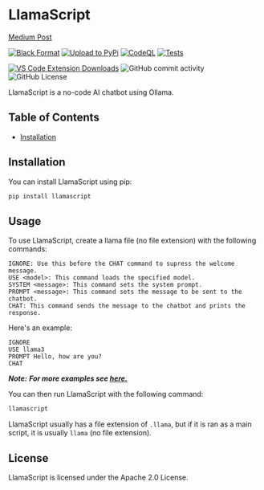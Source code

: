 # LlamaScript

[Medium Post](https://medium.com/@wolfthedev/llamascript-simple-ai-builder-74442dc9b090)

[![Black Format](https://github.com/WolfTheDeveloper/llamascript/actions/workflows/format.yml/badge.svg)](https://github.com/WolfTheDeveloper/llamascript/actions/workflows/format.yml)
[![Upload to PyPi](https://github.com/WolfTheDeveloper/llamascript/actions/workflows/python-publish.yml/badge.svg)](https://github.com/WolfTheDeveloper/llamascript/actions/workflows/python-publish.yml)
[![CodeQL](https://github.com/WolfTheDeveloper/llamascript/actions/workflows/github-code-scanning/codeql/badge.svg)](https://github.com/WolfTheDeveloper/llamascript/actions/workflows/github-code-scanning/codeql)
[![Tests](https://github.com/WolfTheDeveloper/llamascript/actions/workflows/test.yml/badge.svg)](https://github.com/WolfTheDeveloper/llamascript/actions/workflows/test.yml)

[![VS Code Extension Downloads](https://img.shields.io/visual-studio-marketplace/d/WolfTheDev.llamascript?label=VS-Code%20Downloads)](https://marketplace.visualstudio.com/items?itemName=WolfTheDev.llamascript)
![GitHub commit activity](https://img.shields.io/github/commit-activity/w/WolfTheDeveloper/llamascript?label=Commits)
![GitHub License](https://img.shields.io/github/license/WolfTheDeveloper/llamascript?label=License)

LlamaScript is a no-code AI chatbot using Ollama.

## Table of Contents
- [Installation](#installation)

## Installation

You can install LlamaScript using pip:

```bash
pip install llamascript
```

## Usage
To use LlamaScript, create a llama file (no file extension) with the following commands:

```llamascript
IGNORE: Use this before the CHAT command to supress the welcome message.
USE <model>: This command loads the specified model.
SYSTEM <message>: This command sets the system prompt.
PROMPT <message>: This command sets the message to be sent to the chatbot.
CHAT: This command sends the message to the chatbot and prints the response.
```

Here's an example:

```llamascript
IGNORE
USE llama3
PROMPT Hello, how are you?
CHAT
```

***Note:*** ***For more examples see [here.](examples/)***

You can then run LlamaScript with the following command:

```bash
llamascript
```

LlamaScript usually has a file extension of `.llama`, but if it is ran as a main script, it is usually `llama` (no file extension).

## License
LlamaScript is licensed under the Apache 2.0 License.
